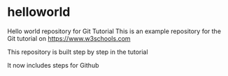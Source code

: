 # helloworld
Hello world repository for Git Tutorial
This is an example repository for the Git tutorial on https://www.w3schools.com

This repository is built step by step in the tutorial 

It now includes steps for Github
